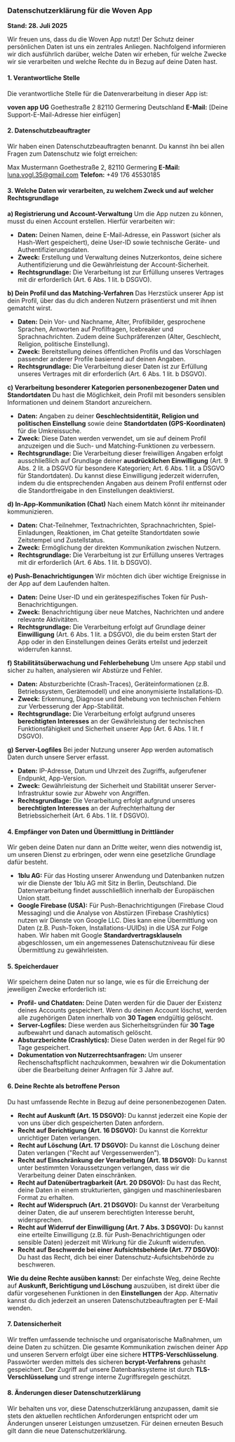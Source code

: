 ### Datenschutzerklärung für die Woven App

**Stand: 28. Juli 2025**

Wir freuen uns, dass du die Woven App nutzt! Der Schutz deiner persönlichen Daten ist uns ein zentrales Anliegen. Nachfolgend informieren wir dich ausführlich darüber, welche Daten wir erheben, für welche Zwecke wir sie verarbeiten und welche Rechte du in Bezug auf deine Daten hast.

#### **1. Verantwortliche Stelle**

Die verantwortliche Stelle für die Datenverarbeitung in dieser App ist:

**voven app UG**
Goethestraße 2
82110 Germering
Deutschland
**E-Mail:** [Deine Support-E-Mail-Adresse hier einfügen]

#### **2. Datenschutzbeauftragter**

Wir haben einen Datenschutzbeauftragten benannt. Du kannst ihn bei allen Fragen zum Datenschutz wie folgt erreichen:

Max Mustermann
Goethestraße 2, 82110 Germering
**E-Mail:** luna.vogl.35@gmail.com
**Telefon:** +49 176 45530185

#### **3. Welche Daten wir verarbeiten, zu welchem Zweck und auf welcher Rechtsgrundlage**

**a) Registrierung und Account-Verwaltung**
Um die App nutzen zu können, musst du einen Account erstellen. Hierfür verarbeiten wir:
*   **Daten:** Deinen Namen, deine E-Mail-Adresse, ein Passwort (sicher als Hash-Wert gespeichert), deine User-ID sowie technische Geräte- und Authentifizierungsdaten.
*   **Zweck:** Erstellung und Verwaltung deines Nutzerkontos, deine sichere Authentifizierung und die Gewährleistung der Account-Sicherheit.
*   **Rechtsgrundlage:** Die Verarbeitung ist zur Erfüllung unseres Vertrages mit dir erforderlich (Art. 6 Abs. 1 lit. b DSGVO).

**b) Dein Profil und das Matching-Verfahren**
Das Herzstück unserer App ist dein Profil, über das du dich anderen Nutzern präsentierst und mit ihnen gematcht wirst.
*   **Daten:** Dein Vor- und Nachname, Alter, Profilbilder, gesprochene Sprachen, Antworten auf Profilfragen, Icebreaker und Sprachnachrichten. Zudem deine Suchpräferenzen (Alter, Geschlecht, Religion, politische Einstellung).
*   **Zweck:** Bereitstellung deines öffentlichen Profils und das Vorschlagen passender anderer Profile basierend auf deinen Angaben.
*   **Rechtsgrundlage:** Die Verarbeitung dieser Daten ist zur Erfüllung unseres Vertrages mit dir erforderlich (Art. 6 Abs. 1 lit. b DSGVO).

**c) Verarbeitung besonderer Kategorien personenbezogener Daten und Standortdaten**
Du hast die Möglichkeit, dein Profil mit besonders sensiblen Informationen und deinem Standort anzureichern.
*   **Daten:** Angaben zu deiner **Geschlechtsidentität, Religion und politischen Einstellung** sowie deine **Standortdaten (GPS-Koordinaten)** für die Umkreissuche.
*   **Zweck:** Diese Daten werden verwendet, um sie auf deinem Profil anzuzeigen und die Such- und Matching-Funktionen zu verbessern.
*   **Rechtsgrundlage:** Die Verarbeitung dieser freiwilligen Angaben erfolgt ausschließlich auf Grundlage deiner **ausdrücklichen Einwilligung** (Art. 9 Abs. 2 lit. a DSGVO für besondere Kategorien; Art. 6 Abs. 1 lit. a DSGVO für Standortdaten). Du kannst diese Einwilligung jederzeit widerrufen, indem du die entsprechenden Angaben aus deinem Profil entfernst oder die Standortfreigabe in den Einstellungen deaktivierst.

**d) In-App-Kommunikation (Chat)**
Nach einem Match könnt ihr miteinander kommunizieren.
*   **Daten:** Chat-Teilnehmer, Textnachrichten, Sprachnachrichten, Spiel-Einladungen, Reaktionen, im Chat geteilte Standortdaten sowie Zeitstempel und Zustellstatus.
*   **Zweck:** Ermöglichung der direkten Kommunikation zwischen Nutzern.
*   **Rechtsgrundlage:** Die Verarbeitung ist zur Erfüllung unseres Vertrages mit dir erforderlich (Art. 6 Abs. 1 lit. b DSGVO).

**e) Push-Benachrichtigungen**
Wir möchten dich über wichtige Ereignisse in der App auf dem Laufenden halten.
*   **Daten:** Deine User-ID und ein gerätespezifisches Token für Push-Benachrichtigungen.
*   **Zweck:** Benachrichtigung über neue Matches, Nachrichten und andere relevante Aktivitäten.
*   **Rechtsgrundlage:** Die Verarbeitung erfolgt auf Grundlage deiner **Einwilligung** (Art. 6 Abs. 1 lit. a DSGVO), die du beim ersten Start der App oder in den Einstellungen deines Geräts erteilst und jederzeit widerrufen kannst.

**f) Stabilitätsüberwachung und Fehlerbehebung**
Um unsere App stabil und sicher zu halten, analysieren wir Abstürze und Fehler.
*   **Daten:** Absturzberichte (Crash-Traces), Geräteinformationen (z.B. Betriebssystem, Gerätemodell) und eine anonymisierte Installations-ID.
*   **Zweck:** Erkennung, Diagnose und Behebung von technischen Fehlern zur Verbesserung der App-Stabilität.
*   **Rechtsgrundlage:** Die Verarbeitung erfolgt aufgrund unseres **berechtigten Interesses** an der Gewährleistung der technischen Funktionsfähigkeit und Sicherheit unserer App (Art. 6 Abs. 1 lit. f DSGVO).

**g) Server-Logfiles**
Bei jeder Nutzung unserer App werden automatisch Daten durch unsere Server erfasst.
*   **Daten:** IP-Adresse, Datum und Uhrzeit des Zugriffs, aufgerufener Endpunkt, App-Version.
*   **Zweck:** Gewährleistung der Sicherheit und Stabilität unserer Server-Infrastruktur sowie zur Abwehr von Angriffen.
*   **Rechtsgrundlage:** Die Verarbeitung erfolgt aufgrund unseres **berechtigten Interesses** an der Aufrechterhaltung der Betriebssicherheit (Art. 6 Abs. 1 lit. f DSGVO).

#### **4. Empfänger von Daten und Übermittlung in Drittländer**

Wir geben deine Daten nur dann an Dritte weiter, wenn dies notwendig ist, um unseren Dienst zu erbringen, oder wenn eine gesetzliche Grundlage dafür besteht.

*   **1blu AG:** Für das Hosting unserer Anwendung und Datenbanken nutzen wir die Dienste der 1blu AG mit Sitz in Berlin, Deutschland. Die Datenverarbeitung findet ausschließlich innerhalb der Europäischen Union statt.
*   **Google Firebase (USA):** Für Push-Benachrichtigungen (Firebase Cloud Messaging) und die Analyse von Abstürzen (Firebase Crashlytics) nutzen wir Dienste von Google LLC. Dies kann eine Übermittlung von Daten (z.B. Push-Token, Installations-UUIDs) in die USA zur Folge haben. Wir haben mit Google **Standardvertragsklauseln** abgeschlossen, um ein angemessenes Datenschutzniveau für diese Übermittlung zu gewährleisten.

#### **5. Speicherdauer**

Wir speichern deine Daten nur so lange, wie es für die Erreichung der jeweiligen Zwecke erforderlich ist:
*   **Profil- und Chatdaten:** Deine Daten werden für die Dauer der Existenz deines Accounts gespeichert. Wenn du deinen Account löschst, werden alle zugehörigen Daten innerhalb von **30 Tagen** endgültig gelöscht.
*   **Server-Logfiles:** Diese werden aus Sicherheitsgründen für **30 Tage** aufbewahrt und danach automatisch gelöscht.
*   **Absturzberichte (Crashlytics):** Diese Daten werden in der Regel für 90 Tage gespeichert.
*   **Dokumentation von Nutzerrechtsanfragen:** Um unserer Rechenschaftspflicht nachzukommen, bewahren wir die Dokumentation über die Bearbeitung deiner Anfragen für 3 Jahre auf.

#### **6. Deine Rechte als betroffene Person**

Du hast umfassende Rechte in Bezug auf deine personenbezogenen Daten.

*   **Recht auf Auskunft (Art. 15 DSGVO):** Du kannst jederzeit eine Kopie der von uns über dich gespeicherten Daten anfordern.
*   **Recht auf Berichtigung (Art. 16 DSGVO):** Du kannst die Korrektur unrichtiger Daten verlangen.
*   **Recht auf Löschung (Art. 17 DSGVO):** Du kannst die Löschung deiner Daten verlangen ("Recht auf Vergessenwerden").
*   **Recht auf Einschränkung der Verarbeitung (Art. 18 DSGVO):** Du kannst unter bestimmten Voraussetzungen verlangen, dass wir die Verarbeitung deiner Daten einschränken.
*   **Recht auf Datenübertragbarkeit (Art. 20 DSGVO):** Du hast das Recht, deine Daten in einem strukturierten, gängigen und maschinenlesbaren Format zu erhalten.
*   **Recht auf Widerspruch (Art. 21 DSGVO):** Du kannst der Verarbeitung deiner Daten, die auf unserem berechtigten Interesse beruht, widersprechen.
*   **Recht auf Widerruf der Einwilligung (Art. 7 Abs. 3 DSGVO):** Du kannst eine erteilte Einwilligung (z.B. für Push-Benachrichtigungen oder sensible Daten) jederzeit mit Wirkung für die Zukunft widerrufen.
*   **Recht auf Beschwerde bei einer Aufsichtsbehörde (Art. 77 DSGVO):** Du hast das Recht, dich bei einer Datenschutz-Aufsichtsbehörde zu beschweren.

**Wie du deine Rechte ausüben kannst:**
Der einfachste Weg, deine Rechte auf **Auskunft, Berichtigung und Löschung** auszuüben, ist direkt über die dafür vorgesehenen Funktionen in den **Einstellungen** der App. Alternativ kannst du dich jederzeit an unseren Datenschutzbeauftragten per E-Mail wenden.

#### **7. Datensicherheit**

Wir treffen umfassende technische und organisatorische Maßnahmen, um deine Daten zu schützen. Die gesamte Kommunikation zwischen deiner App und unseren Servern erfolgt über eine sichere **HTTPS-Verschlüsselung**. Passwörter werden mittels des sicheren **bcrypt-Verfahrens** gehasht gespeichert. Der Zugriff auf unsere Datenbanksysteme ist durch **TLS-Verschlüsselung** und strenge interne Zugriffsregeln geschützt.

#### **8. Änderungen dieser Datenschutzerklärung**

Wir behalten uns vor, diese Datenschutzerklärung anzupassen, damit sie stets den aktuellen rechtlichen Anforderungen entspricht oder um Änderungen unserer Leistungen umzusetzen. Für deinen erneuten Besuch gilt dann die neue Datenschutzerklärung.